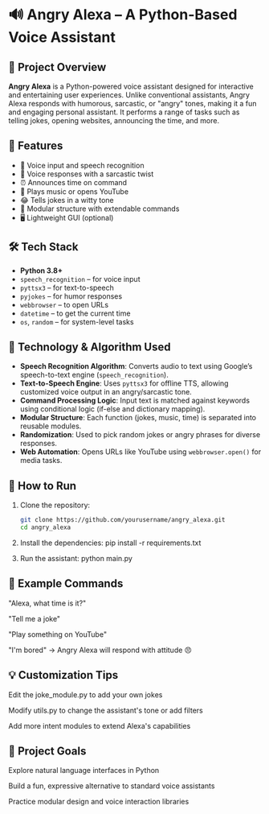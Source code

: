 # 🔊 Angry Alexa – A Python-Based Voice Assistant

## 🧠 Project Overview

**Angry Alexa** is a Python-powered voice assistant designed for interactive and entertaining user experiences. Unlike conventional assistants, Angry Alexa responds with humorous, sarcastic, or "angry" tones, making it a fun and engaging personal assistant. It performs a range of tasks such as telling jokes, opening websites, announcing the time, and more.

## 🚀 Features

- 🎤 Voice input and speech recognition
- 💬 Voice responses with a sarcastic twist
- ⏰ Announces time on command
- 🎵 Plays music or opens YouTube
- 😂 Tells jokes in a witty tone
- 🧠 Modular structure with extendable commands
- 🖥️ Lightweight GUI (optional)


## 🛠️ Tech Stack

- **Python 3.8+**
- `speech_recognition` – for voice input
- `pyttsx3` – for text-to-speech
- `pyjokes` – for humor responses
- `webbrowser` – to open URLs
- `datetime` – to get the current time
- `os`, `random` – for system-level tasks

## 🧠 Technology & Algorithm Used

- **Speech Recognition Algorithm**: Converts audio to text using Google’s speech-to-text engine (`speech_recognition`).
- **Text-to-Speech Engine**: Uses `pyttsx3` for offline TTS, allowing customized voice output in an angry/sarcastic tone.
- **Command Processing Logic**: Input text is matched against keywords using conditional logic (if-else and dictionary mapping).
- **Modular Structure**: Each function (jokes, music, time) is separated into reusable modules.
- **Randomization**: Used to pick random jokes or angry phrases for diverse responses.
- **Web Automation**: Opens URLs like YouTube using `webbrowser.open()` for media tasks.

## 🧪 How to Run

1. Clone the repository:
   ```bash
   git clone https://github.com/yourusername/angry_alexa.git
   cd angry_alexa
2. Install the dependencies:
   pip install -r requirements.txt

3. Run the assistant:
   python main.py

## 🎯 Example Commands
"Alexa, what time is it?"

"Tell me a joke"

"Play something on YouTube"

"I'm bored" → Angry Alexa will respond with attitude 😠

## 💡 Customization Tips
Edit the joke_module.py to add your own jokes

Modify utils.py to change the assistant's tone or add filters

Add more intent modules to extend Alexa's capabilities

## 🤖 Project Goals
Explore natural language interfaces in Python

Build a fun, expressive alternative to standard voice assistants

Practice modular design and voice interaction libraries


